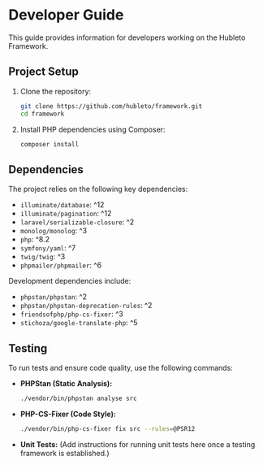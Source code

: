 # Developer Guide

This guide provides information for developers working on the Hubleto Framework.

## Project Setup

1. Clone the repository:
   ```bash
   git clone https://github.com/hubleto/framework.git
   cd framework
   ```

2. Install PHP dependencies using Composer:
   ```bash
   composer install
   ```

## Dependencies

The project relies on the following key dependencies:

*   `illuminate/database`: ^12
*   `illuminate/pagination`: ^12
*   `laravel/serializable-closure`: ^2
*   `monolog/monolog`: ^3
*   `php`: ^8.2
*   `symfony/yaml`: ^7
*   `twig/twig`: ^3
*   `phpmailer/phpmailer`: ^6

Development dependencies include:

*   `phpstan/phpstan`: ^2
*   `phpstan/phpstan-deprecation-rules`: ^2
*   `friendsofphp/php-cs-fixer`: ^3
*   `stichoza/google-translate-php`: ^5

## Testing

To run tests and ensure code quality, use the following commands:

*   **PHPStan (Static Analysis):**
    ```bash
    ./vendor/bin/phpstan analyse src
    ```

*   **PHP-CS-Fixer (Code Style):**
    ```bash
    ./vendor/bin/php-cs-fixer fix src --rules=@PSR12
    ```

*   **Unit Tests:**
    (Add instructions for running unit tests here once a testing framework is established.)
